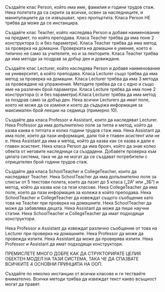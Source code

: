Създайте клас Person, който има име, фамилия и години трудов стаж. Нека полетата да са скрити за всички, освен за наследниците, и манипулациите да се извършват, чрез пропъртита.
Класа Person НЕ трябва да може да се инстанцира. 

Създайте клас Teacher, който наследява Person и добавя наименование на предмет, по който преподава.
Класа Teacher трябва да има поне 2 конструктора (с и без параметри). Класа Teacher трябва да има метод за проверка на домашни.
Проверката на домашни е умение, което е типично не само за учителите, но и за лекторите.
Класа Teacher трябва да има методи за поздрав за добър ден и довиждане. 

Създайте клас Lecturer, който наследява Person и добавя наименование на университет, в който преподава. 
Класа Lecturer също трябва да има метод за проверка на домашни.  Класа Lecturer трябва да има 3 метода за провеждане на упражнения.
Методите трябва да са с едно и също име на различен брой параметри.
Класа Lecture трябва да има поне 2 конструктора (с и без параметри).Класа Lecturer трябва да има метод за поздрав само за добър ден.
Нека всички Lecturers да имат поле, което не може да се изменя и което да съдържа информация за максимален брой лекции на седмица (примерно 10). 

Създайте два класа Professor и Assistant, които да наследяват Lecturer.
Нека Professor да има допълнително поле за титла и метод, който да казва каква е титлата и колко години трудов стаж има.
Нека Assistant да има поле, което да пази информация, дали той е главен асистент или не е.
Нека Assistant да има и метод, който да казва как се казва и дали е главен асистент.
Нека класа Person да има брояч, който да знае колко обекта от неговите наследници са създадени.
Добавете проверка към цялата система, така че да не могат да се създават потребители с отрицателен брой години трудов стаж.

Създайте два класа SchoolTeacher и CollegeTeacher, които да наследяват Teacher.
Нека SchoolTeacher да има допълнително поле за списък от 5 текстови полета, които да пазят до 5 класа („2А“ или „3Б“) и метод, който да казва кои са тези класове.
Нека CollegeTeacher да има поле, което да пази информация за колежа в който преподава.
Нека SchoolTeacher и CollegeTeacher да извеждат същото съобщение като това на Teacher при проверка на домашните.
Нека SchoolTeacher да може да забавлява децата. Нека Assistant да може да пише научни статии.
Нека SchoolTeacher и CollegeTeacher да имат подходящи конструктори.

Нека Professor и Assistant да извеждат различно съобщение от това на Lecturer при проверка на домашните. Нека Professor да може да провежда изпити.
Нека Assistant да може да проверява изпити.
Нека Professor и Assistant да имат подходящи конструктори.


ПРЕМИСЛЕТЕ МНОГО ДОБРЕ КАК ДА СТРУКТОРИРАТЕ ЦЕЛИЯ ОБЕКТЕН МОДЕЛ НА ТАЗИ СИСТЕМА, ТАКА ЧЕ ДА СПАЗВАТЕ ВСИЧКИТЕ 4 ОСНОВНИ ПРИНЦИПА НА ООП.


Създайте по няколко инстанции от всички класове и ги тествайте внимателно.
Всички методи трябва да извеждат текст какво всъщност могат да правят.
